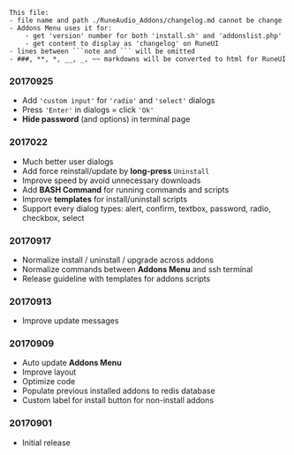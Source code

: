 ```note  
This file: 
- file name and path ./RuneAudio_Addons/changelog.md cannot be change
- Addons Menu uses it for:
    - get 'version' number for both 'install.sh' and 'addonslist.php'
    - get content to display as 'changelog' on RuneUI
- lines between ```note and ``` will be omitted
- ###, **, *, __, _, ~~ markdowns will be converted to html for RuneUI
```

### 20170925
- Add `'custom input'` for `'radio'` and `'select'` dialogs
- Press `'Enter'` in dialogs = click `'Ok'`
- **Hide password** (and options) in terminal page

### 2017022
- Much better user dialogs
- Add force reinstall/update by **long-press** `Uninstall`
- Improve speed by avoid unnecessary downloads
- Add **BASH Command** for running commands and scripts
- Improve **templates** for install/uninstall scripts
- Support every dialog types: alert, confirm, textbox, password, radio, checkbox, select

### 20170917
- Normalize install / uninstall / upgrade across addons
- Normalize commands between **Addons Menu** and ssh terminal
- Release guideline with templates for addons scripts

### 20170913
- Improve update messages

### 20170909
- Auto update **Addons Menu**
- Improve layout
- Optimize code
- Populate previous installed addons to redis database
- Custom label for install button for non-install addons

### 20170901
- Initial release
